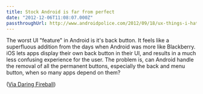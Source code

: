 ```yaml
---
title: Stock Android is far from perfect
date: "2012-12-06T11:08:07.000Z"
passthroughUrl: http://www.androidpolice.com/2012/09/18/ux-things-i-hate-about-android/
---
```


The worst UI "feature" in Android is it's back button. It feels like a superfluous addition from the days when Android was more like Blackberry. iOS lets apps display their own back button in their UI, and results in a much less confusing experience for the user. The problem is, can Android handle the removal of all the permanent buttons, especially the back and menu button, when so many apps depend on them?

([Via Daring Fireball](http://daringfireball.net/linked/2012/12/05/android-back-button))